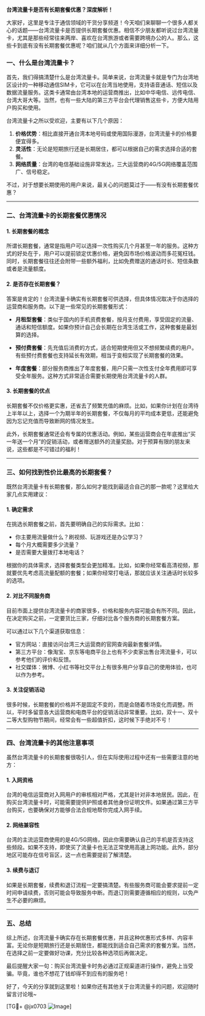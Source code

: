 **台湾流量卡是否有长期套餐优惠？深度解析！**

大家好，这里是专注于通信领域的干货分享频道！今天咱们来聊聊一个很多人都关心的话题——台湾流量卡是否提供长期套餐优惠。相信不少朋友都听说过台湾流量卡，尤其是那些经常往来两岸、喜欢在台湾旅游或者需要跨境办公的人。那么，这些卡到底有没有长期套餐优惠呢？咱们就从几个方面来详细分析一下。

### 一、什么是台湾流量卡？

首先，我们得搞清楚什么是台湾流量卡。简单来说，台湾流量卡就是专门为台湾地区设计的一种移动通信SIM卡，它可以在台湾当地使用，支持语音通话、短信以及数据流量服务。这类卡通常由台湾本地的运营商推出，比如中华电信、远传电信、台湾大哥大等。当然，也有一些大陆的第三方平台会代理销售这些卡，方便大陆用户购买和使用。

台湾流量卡之所以受欢迎，主要有以下几个原因：
1. **价格优势**：相比直接开通台湾本地号码或使用国际漫游，台湾流量卡的价格要便宜得多。
2. **灵活性**：无论是短期旅行还是长期居住，都可以根据自己的需求选择合适的套餐。
3. **网络质量**：台湾的电信基础设施非常发达，三大运营商的4G/5G网络覆盖范围广、信号稳定。

不过，对于想要长期使用的用户来说，最关心的问题莫过于——有没有长期套餐优惠？

---

### 二、台湾流量卡的长期套餐优惠情况

#### 1. 长期套餐的概念
所谓长期套餐，通常是指用户可以选择一次性购买几个月甚至一年的服务。这种方式的好处在于，用户可以提前锁定优惠价格，避免因市场价格波动而多花冤枉钱。同时，长期套餐往往还会附带一些额外福利，比如免费赠送的通话时长、短信条数或者是流量额度。

#### 2. 是否存在长期套餐？
答案是肯定的！台湾流量卡确实有长期套餐可供选择，但具体情况取决于你选择的运营商和服务商。以下是一些常见的长期套餐形式：

- **月租型套餐**：类似于国内的手机资费套餐，按月支付费用，享受固定的流量、通话和短信额度。如果你预计自己会长期在台湾生活或工作，这种套餐是最划算的选择。
  
- **预付费套餐**：先充值后消费的方式，适合短期使用但又不想频繁续费的用户。有些预付费套餐也支持延长有效期，相当于变相实现了长期套餐的效果。

- **年度套餐**：部分服务商推出了年度套餐，用户只需一次性支付全年费用即可享受全年服务。这种方式非常适合需要长期使用台湾流量卡的人群。

#### 3. 长期套餐的优点
长期套餐不仅价格更实惠，还省去了频繁充值的麻烦。比如，如果你计划在台湾待上半年以上，选择一个为期半年的长期套餐，不仅每月的平均成本更低，还能避免因为忘记充值而导致断网的情况发生。

此外，长期套餐通常还会有专属的优惠活动。例如，某些运营商会在年底推出“买一年送一个月”的促销活动，或者赠送额外的流量奖励。对于预算有限的朋友来说，这些都是不可错过的福利！

---

### 三、如何找到性价比最高的长期套餐？

既然台湾流量卡有长期套餐，那么如何才能找到最适合自己的那一款呢？这里给大家几点实用建议：

#### 1. 确定需求
在挑选长期套餐之前，首先要明确自己的实际需求。比如：
- 你主要用流量做什么？刷视频、玩游戏还是办公学习？
- 每个月大概需要多少流量？
- 是否需要大量拨打本地电话？

根据你的具体需求，选择套餐类型会更加精准。比如，如果你经常看高清视频，那就要优先考虑高流量配额的套餐；如果你经常打电话，那就应该关注通话时长较多的选项。

#### 2. 对比不同服务商
目前市面上提供台湾流量卡的商家很多，价格和服务内容可能会有所不同。因此，在决定购买之前，一定要货比三家，仔细对比各个服务商的长期套餐方案。

可以通过以下几个渠道获取信息：
- 官方网站：直接访问台湾三大运营商的官网查询最新套餐详情。
- 第三方平台：像淘宝、京东等电商平台上也有不少卖家出售台湾流量卡，可以参考他们的评价和反馈。
- 社交媒体：微博、小红书等社交平台上有很多用户分享自己的使用体验，也可以作为参考。

#### 3. 关注促销活动
很多时候，长期套餐的价格并不是固定不变的，而是会随着市场变化而调整。所以，平时多留意各大运营商和电商平台的促销活动非常重要。比如，双十一、双十二等大型购物节期间，经常会有一些超值折扣，这时候下手绝对不亏！

---

### 四、台湾流量卡的其他注意事项

虽然台湾流量卡的长期套餐很吸引人，但在实际使用过程中还有一些需要注意的地方：

#### 1. 入网资格
台湾的电信运营商对入网用户的审核相对严格，尤其是针对非本地居民。因此，在购买台湾流量卡时，可能需要提供护照或者其他身份证明文件。如果通过第三方平台购买，也要确保对方能够合法合规地帮你完成入网手续。

#### 2. 网络兼容性
台湾的主流运营商使用的是4G/5G网络，因此你需要确认自己的手机是否支持这些频段。如果不支持，即使买了流量卡也无法正常使用高速上网功能。此外，部分地区可能存在信号盲区，这一点也需要提前了解清楚。

#### 3. 续费与退订
如果是长期套餐，续费和退订流程一定要搞清楚。有些服务商可能会要求提前一定时间申请续费，否则可能会导致服务中断。而退订则需要遵循相应的规则，以免产生不必要的麻烦。

---

### 五、总结

综上所述，台湾流量卡确实存在长期套餐优惠，并且这种优惠形式多样、内容丰富。无论你是短期旅行还是长期居住，都能找到适合自己需求的套餐方案。当然，在选择之前一定要做好功课，充分比较各种选项后再做决定。

最后提醒大家一句：购买台湾流量卡时务必通过正规渠道进行操作，避免上当受骗。毕竟，谁也不想花了钱却得不到应有的服务吧！

好了，今天的分享就到这里啦！如果你还有其他关于台湾流量卡的问题，欢迎随时留言讨论哦~

[TG💪+ @jx0703 ![Image](https://github.com/user-attachments/assets/dbca1d08-cadb-493c-b0ec-ad6f7a83f270)]